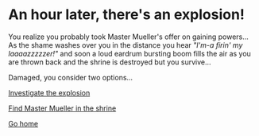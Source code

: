 # An hour later, there's an explosion!
You realize you probably took Master Mueller's offer on gaining powers...
As the shame washes over you in the distance you hear *"I'm-a firin' my laaaazzzzzer!"* and soon a loud eardrum bursting boom fills the air as you are thrown back and the shrine is destroyed but you survive...

Damaged, you consider two options...

[Investigate the explosion](bigdiscovery.md)

[Find Master Mueller in the shrine](gameover.md)

[Go home](gohomesad.md)